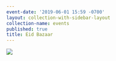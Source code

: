 ```yaml
---
event-date: '2019-06-01 15:59 -0700'
layout: collection-with-sidebar-layout
collection-name: events
published: true
title: Eid Bazaar
---
```

![]({{site.baseurl}}/media/eid%20bazar.png)
